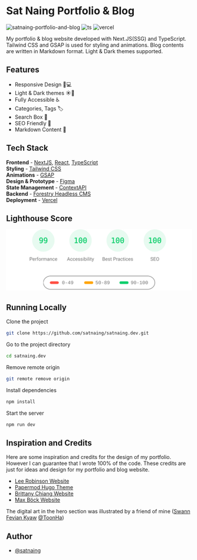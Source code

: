 # Sat Naing Portfolio & Blog

![satnaing-portfolio-and-blog](https://user-images.githubusercontent.com/53733092/169645862-d1dda9cb-482f-4428-a63c-8eaf6910ab35.png)
![ts](https://badgen.net/badge/Built%20With/TypeScript/blue) ![vercel](https://img.shields.io/github/deployments/satnaing/my-portfolio/production?label=vercel&logo=vercel&logoColor=white)

My portfolio & blog website developed with Next.JS(SSG) and TypeScript. Tailwind CSS and GSAP is used for styling and animations. Blog contents are written in Markdown format. Light & Dark themes supported.

## Features

- Responsive Design 📱💻
- Light & Dark themes ☀️🌙
- Fully Accessible ♿️
- Categories, Tags 🏷
- Search Box 👀
- SEO Friendly 🔎
- Markdown Content 📰

## Tech Stack

**Frontend** - [NextJS](https://nextjs.org/), [React](https://reactjs.org/), [TypeScript](https://www.typescriptlang.org/)  
**Styling** - [Tailwind CSS](https://tailwindcss.com/)  
**Animations** - [GSAP](https://greensock.com/)  
**Design & Prototype** - [Figma](https://figma.com/)  
**State Management** - [ContextAPI](https://reactjs.org/docs/context.html)  
**Backend** - [Forestry Headless CMS](https://forestry.io/)  
**Deployment** - [Vercel](https://vercel.com/)

## Lighthouse Score

<p align="center">
<img width="710" alt="Sat Naing Portfolio Website Lighthouse Score" src="public/lighthouse-result.svg">
</p>

## Running Locally

Clone the project

```bash
git clone https://github.com/satnaing/satnaing.dev.git
```

Go to the project directory

```bash
cd satnaing.dev
```

Remove remote origin

```bash
git remote remove origin
```

Install dependencies

```bash
npm install
```

Start the server

```bash
npm run dev
```

## Inspiration and Credits

Here are some inspiration and credits for the design of my portfolio. However I can guarantee that I wrote 100% of the code. These credits are just for ideas and design for my portfolio and blog website.

- [Lee Robinson Website](https://leerob.io/)
- [Papermod Hugo Theme](https://adityatelange.github.io/hugo-PaperMod/)
- [Brittany Chiang Website](https://brittanychiang.com/)
- [Max Böck Website](https://mxb.dev/)

The digital art in the hero section was illustrated by a friend of mine ([Swann Fevian Kyaw](https://www.facebook.com/bon.zai.3910) [@ToonHa](https://www.facebook.com/ToonHa-102639465752883))

## Author

- [@satnaing](https://satnaing.dev)
